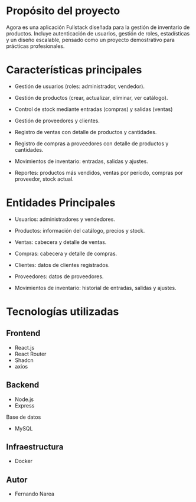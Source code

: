 # Propósito del proyecto

Agora es una aplicación Fullstack diseñada para la gestión de inventario de productos.
Incluye autenticación de usuarios, gestión de roles, estadísticas y un diseño escalable, pensado como un proyecto demostrativo para prácticas profesionales.

# Características principales

-  Gestión de usuarios (roles: administrador, vendedor).

- Gestión de productos (crear, actualizar, eliminar, ver catálogo).

-  Control de stock mediante entradas (compras) y salidas (ventas)

-  Gestión de proveedores y clientes.

-  Registro de ventas con detalle de productos y cantidades.

-  Registro de compras a proveedores con detalle de productos y cantidades.

- Movimientos de inventario: entradas, salidas y ajustes.

- Reportes: productos más vendidos, ventas por período, compras por proveedor, stock actual.

# Entidades Principales

- Usuarios: administradores y vendedores.

- Productos: información del catálogo, precios y stock.

- Ventas: cabecera y detalle de ventas.

- Compras: cabecera y detalle de compras.

- Clientes: datos de clientes registrados.

- Proveedores: datos de proveedores.

- Movimientos de inventario: historial de entradas, salidas y ajustes.

# Tecnologías utilizadas
## Frontend

- React.js
- React Router
- Shadcn
- axios

## Backend

- Node.js
- Express

Base de datos
- MySQL

## Infraestructura

- Docker

## Autor
- Fernando Narea
